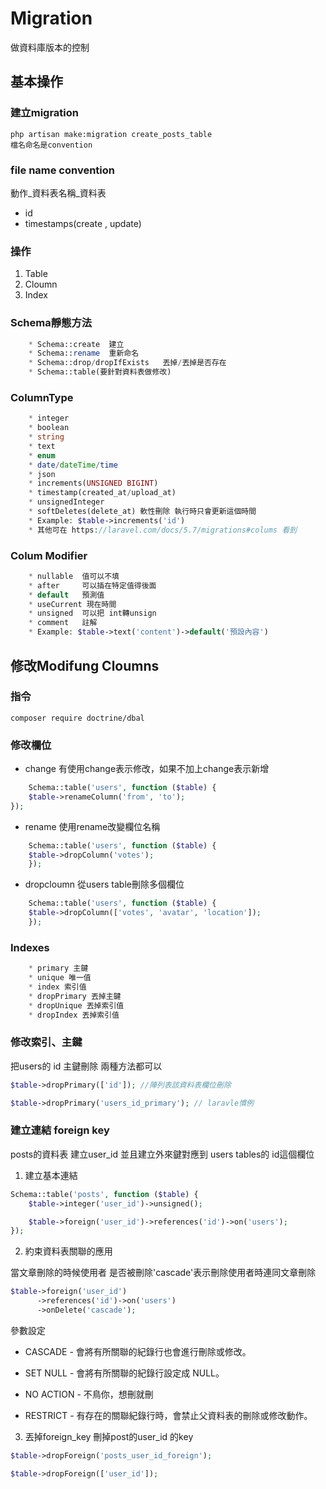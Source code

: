 # Migration
做資料庫版本的控制

##  基本操作

### 建立migration
    php artisan make:migration create_posts_table
    檔名命名是convention  

### file name convention
動作_資料表名稱_資料表
* id
* timestamps(create , update)

### 操作
1.  Table
2.  Cloumn
3.  Index 

### Schema靜態方法
```php
    * Schema::create  建立
    * Schema::rename  重新命名
    * Schema::drop/dropIfExists   丟掉/丟掉是否存在
    * Schema::table(要針對資料表做修改)
```

### ColumnType
```php
    * integer
    * boolean
    * string
    * text
    * enum
    * date/dateTime/time
    * json
    * increments(UNSIGNED BIGINT)
    * timestamp(created_at/upload_at)
    * unsignedInteger
    * softDeletes(delete_at) 軟性刪除 執行時只會更新這個時間
    * Example: $table->increments('id')
    * 其他可在 https://laravel.com/docs/5.7/migrations#colums 看到
```

### Colum Modifier
```php
    * nullable  值可以不填
    * after     可以插在特定值得後面
    * default   預測值
    * useCurrent 現在時間
    * unsigned  可以把 int轉unsign
    * comment   註解
    * Example: $table->text('content')->default('預設內容')
```

## 修改Modifung Cloumns

### 指令
    composer require doctrine/dbal

### 修改欄位
*   change 
有使用change表示修改，如果不加上change表示新增

```php
    Schema::table('users', function ($table) {
    $table->renameColumn('from', 'to');
});
```

* rename
使用rename改變欄位名稱

```php
    Schema::table('users', function ($table) {
    $table->dropColumn('votes');
    });
```

* dropcloumn
從users table刪除多個欄位

```php
    Schema::table('users', function ($table) {
    $table->dropColumn(['votes', 'avatar', 'location']);
    });
```

### Indexes
```php
    * primary 主鍵
    * unique 唯一值
    * index 索引值
    * dropPrimary 丟掉主鍵
    * dropUnique 丟掉索引值
    * dropIndex 丟掉索引值
```

### 修改索引、主鍵
把users的 id 主鍵刪除
兩種方法都可以
```php
$table->dropPrimary(['id']); //陣列表該資料表欄位刪除

$table->dropPrimary('users_id_primary'); // laravle慣例
```

### 建立連結 foreign key

posts的資料表 建立user_id 
並且建立外來鍵對應到 users tables的 id這個欄位
1. 建立基本連結
```php
Schema::table('posts', function ($table) {
    $table->integer('user_id')->unsigned();

    $table->foreign('user_id')->references('id')->on('users');
});
```
2.  約束資料表關聯的應用

當文章刪除的時候使用者 是否被刪除'cascade'表示刪除使用者時連同文章刪除
```php
$table->foreign('user_id')
      ->references('id')->on('users')
      ->onDelete('cascade');
```

參數設定
* CASCADE - 會將有所關聯的紀錄行也會進行刪除或修改。

* SET NULL - 會將有所關聯的紀錄行設定成 NULL。

* NO ACTION - 不鳥你，想刪就刪

* RESTRICT - 有存在的關聯紀錄行時，會禁止父資料表的刪除或修改動作。

3. 丟掉foreign_key
刪掉post的user_id 的key

```php
$table->dropForeign('posts_user_id_foreign');
```

```php
$table->dropForeign(['user_id']);
```